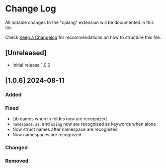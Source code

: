 # Change Log

All notable changes to the "cplang" extension will be documented in this file.

Check [Keep a Changelog](http://keepachangelog.com/) for recommendations on how to structure this file.

## [Unreleased]

- Initial release 1.0.0

## [1.0.6] 2024-08-11

### Added

### Fixed

- Lib names when in foldes now are recognized
- `namespace`, `as`, and `using` now are recognized as keywords when alone
- Now struct names after namespace are recognized
- Now namespaces are recognized

### Changed

### Removed

